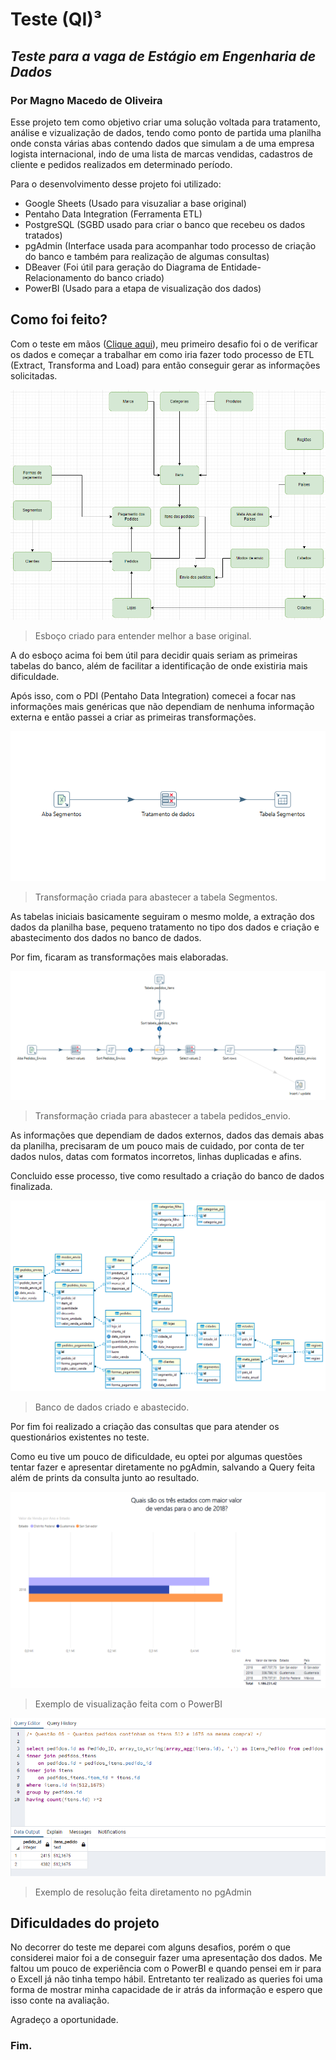 # Teste (QI)³
## _Teste para a vaga de Estágio em Engenharia de Dados_
### Por Magno Macedo de Oliveira

Esse projeto tem como objetivo criar uma solução voltada para tratamento, análise e vizualização de dados, tendo como ponto de partida uma planilha onde consta várias abas contendo dados que simulam a de uma empresa logista internacional, indo de uma lista de marcas vendidas, cadastros de cliente e pedidos realizados em determinado período.

Para o desenvolvimento desse projeto foi utilizado:
- Google Sheets (Usado para visuzaliar a base original)
- Pentaho Data Integration (Ferramenta ETL)
- PostgreSQL (SGBD usado para criar o banco que recebeu os dados tratados)
- pgAdmin (Interface usada para acompanhar todo processo de criação do banco e também para realização de algumas consultas)
- DBeaver (Foi útil para geração do Diagrama de Entidade-Relacionamento do banco criado)
- PowerBI (Usado para a etapa de visualização dos dados)

## Como foi feito?
Com o teste em mãos ([Clique aqui](https://github.com/magnoDev/teste_qi3/blob/main/Desafio_Teste-QI3.pdf)), meu primeiro desafio foi o de verificar os dados e começar a trabalhar em como iria fazer todo processo de ETL (Extract, Transforma and Load) para então conseguir gerar as informações solicitadas.

![](https://raw.githubusercontent.com/magnoDev/teste_qi3/main/Base_Original/Esquema_BaseTesteQI3.png)
> Esboço criado para entender melhor a base original.

A do esboço acima foi bem útil para decidir quais seriam as primeiras tabelas do banco, além de facilitar a identificação de onde existiria mais dificuldade.

Após isso, com o PDI (Pentaho Data Integration) comecei a focar nas informações mais genéricas que não dependiam de nenhuma informação externa e então passei a criar as primeiras transformações.

![](https://raw.githubusercontent.com/magnoDev/teste_qi3/main/Transformacoes/Prints/Segmentos.png)
> Transformação criada para abastecer a tabela Segmentos.

As tabelas iniciais basicamente seguiram o mesmo molde, a extração dos dados da planilha base, pequeno tratamento no tipo dos dados e criação e abastecimento dos dados no banco de dados.

Por fim, ficaram as transformações mais elaboradas.

![](https://raw.githubusercontent.com/magnoDev/teste_qi3/main/Transformacoes/Prints/Pedidos_Envios.png)
> Transformação criada para abastecer a tabela pedidos_envio.

As informações que dependiam de dados externos, dados das demais abas da planilha, precisaram de um pouco mais de cuidado, por conta de ter dados nulos, datas com formatos incorretos, linhas duplicadas e afins.

Concluido esse processo, tive como resultado a criação do banco de dados finalizada.

![](https://raw.githubusercontent.com/magnoDev/teste_qi3/main/Backup_Banco_Teste_QI3/DiagramaER-teste_qi3.png)
> Banco de dados criado e abastecido.

Por fim foi realizado a criação das consultas que para atender os questionários existentes no teste.

Como eu tive um pouco de dificuldade, eu optei por algumas questões tentar fazer e apresentar diretamente no pgAdmin, salvando a Query feita além de prints da consulta junto ao resultado.

![](https://raw.githubusercontent.com/magnoDev/teste_qi3/main/Apresentacao_dados/Questao01-Teste_QI3.png)
> Exemplo de visualização feita com o PowerBI

![](https://raw.githubusercontent.com/magnoDev/teste_qi3/main/Apresentacao_dados/Questao05-Teste_QI3.png)
> Exemplo de resolução feita diretamento no pgAdmin

## Dificuldades do projeto

No decorrer do teste me deparei com alguns desafios, porém o que considerei maior foi a de conseguir fazer uma apresentação dos dados. Me faltou um pouco de experiência com o PowerBI e quando pensei em ir para o Excell já não tinha tempo hábil. Entretanto ter realizado as queries foi uma forma de mostrar minha capacidade de ir atrás da informação e espero que isso conte na avaliação.

Agradeço a oportunidade.

### Fim.
